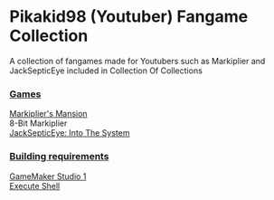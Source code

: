 # Pikakid98 (Youtuber) Fangame Collection
A collection of fangames made for Youtubers such as Markiplier and JackSepticEye included in Collection Of Collections

### <b><u>Games</b></u>

[Markiplier's Mansion](https://github.com/pikakid98-games/markipliers-mansion-demo)
\
8-Bit Markiplier
\
[JackSepticEye: Into The System](https://github.com/pikakid98-games/jacksepticeye-into-the-system)

### <b><u>Building requirements</b></u>

[GameMaker Studio 1](https://gminstall.yoyogames.com/downloads/gm-studio/GMStudio-Installer-1.4.9999.exe)
\
[Execute Shell](https://marketplace.gamemaker.io/assets/575/execute-shell)
